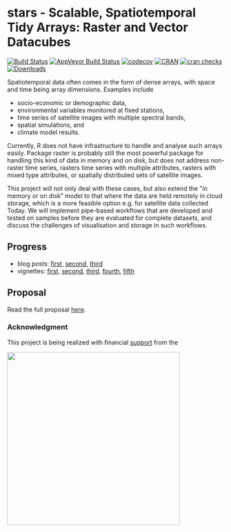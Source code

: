# stars - Scalable, Spatiotemporal Tidy Arrays: Raster and Vector Datacubes

[![Build Status](https://travis-ci.org/r-spatial/stars.png?branch=master)](https://travis-ci.org/r-spatial/stars) [![AppVeyor Build Status](https://ci.appveyor.com/api/projects/status/github/r-spatial/stars?branch=master&svg=true)](https://ci.appveyor.com/project/edzerpebesma/stars)
[![codecov](https://codecov.io/gh/r-spatial/stars/branch/master/graph/badge.svg)](https://codecov.io/gh/r-spatial/stars)
[![CRAN](http://www.r-pkg.org/badges/version/stars)](https://cran.r-project.org/package=stars) 
[![cran checks](https://cranchecks.info/badges/worst/stars)](https://cran.r-project.org/web/checks/check_results_stars.html)
[![Downloads](http://cranlogs.r-pkg.org/badges/stars?color=brightgreen)](http://www.r-pkg.org/pkg/stars)

Spatiotemporal data often comes in the form of dense arrays,
with space and time being array dimensions. Examples include

* socio-economic or demographic data, 
* environmental variables monitored at fixed stations, 
* time series of satellite images with multiple spectral bands, 
* spatial simulations, and
* climate model results. 

Currently, R does not have infrastructure to handle and analyse such
arrays easily. Package raster is probably still the most powerful
package for handling this kind of data in memory and on disk, but
does not address non-raster time series, rasters time series with
multiple attributes, rasters with mixed type attributes, or spatially
distributed sets of satellite images. 

This project will not only deal with these cases, but also extend the
"in memory or on disk" model to that where the data are held remotely
in cloud storage, which is a more feasible option e.g. for satellite
data collected Today. We will implement pipe-based workflows that
are developed and tested on samples before they are evaluated for
complete datasets, and discuss the challenges of visualisation and
storage in such workflows. 

## Progress

* blog posts: [first](http://r-spatial.org/r/2017/11/23/stars1.html),
[second](https://www.r-spatial.org/r/2018/03/22/stars2.html),
[third](https://www.r-spatial.org/r/2018/03/23/stars3.html)
* vignettes: [first](https://r-spatial.github.io/stars/articles/stars1.html), [second](https://r-spatial.github.io/stars/articles/stars2.html), [third](https://r-spatial.github.io/stars/articles/stars3.html), [fourth](https://r-spatial.github.io/stars/articles/stars4.html), [fifth](https://r-spatial.github.io/stars/articles/stars5.html)

## Proposal

Read the full proposal [here](https://github.com/edzer/stars/blob/master/PROPOSAL.md).

### Acknowledgment

This project is being realized with financial
[support](https://www.r-consortium.org/blog/2017/04/03/q1-2017-isc-grants)
from the

<a href="https://www.r-consortium.org/projects/awarded-projects">
<img src="http://pebesma.staff.ifgi.de/RConsortium_Horizontal_Pantone.png" width="400">
</a>
